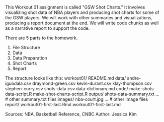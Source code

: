 This Workout 01 assignment is called "GSW Shot Charts." It involves visualizing shot data of NBA players and producing shot charts for some of the GSW players. We will work with other summaries and visualizations, producing a report document at the end. We will write code chunks as well as a narrative report to support the code.

There are 5 parts to the homework.
1. File Structure
2. Data
3. Data Preparation
4. Shot Charts
5. Report

The structure looks like this:
workout01/
  README.md
  data/
    andre-iguodala.csv
    draymond-green.csv
    kevin-durant.csv
    klay-thompson.csv
    stephen-curry.csv
    shots-data.csv
    data-dictionary.md
  code/
    make-shots-data-script.R
    make-shot-charts-script.R
  output/
    shots-data-summary.txt
    ... # other summary.txt files
  images/
    nba-court.jpg
    ... # other image files
  report/
    workout01-first-last.Rmd
    workout01-first-last.md
    
Sources: NBA, Basketball Reference, CNBC
Author: Jessica Kim